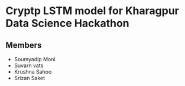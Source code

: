 # Cryptp LSTM model for Kharagpur Data Science Hackathon

## Members 

- Soumyadip Moni
- Suvarn vats
- Krushna Sahoo
- Srizan Saket
